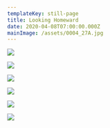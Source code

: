 ```yaml
---
templateKey: still-page
title: Looking Homeward
date: 2020-04-08T07:00:00.000Z
mainImage: /assets/0004_27A.jpg
---
```

![](/assets/0014_20.jpg)

<div class="lines-3"></div>

![](/assets/0016_18.jpg)

<div class="lines-3"></div>

![](/assets/0009_12.jpg)

<div class="lines-3"></div>

![](/assets/0004_27A.jpg)

<div class="lines-3"></div>

![](/assets/0034_00.jpg)

<div class="lines-3"></div>

![](/assets/0004_17.jpg)

<div class="lines-3"></div>
